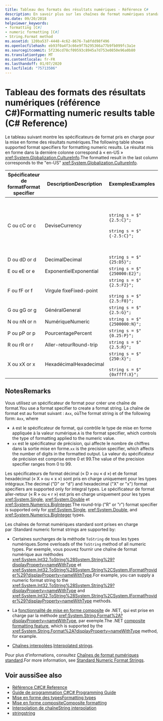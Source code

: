 ```yaml
---
title: Tableau des formats des résultats numériques - Référence C#
description: En savoir plus sur les chaînes de format numériques standard C#
ms.date: 09/20/2018
helpviewer_keywords:
- formatting [C#]
- numeric formatting [C#]
- String.Format method
ms.assetid: 120ba537-4448-4c62-8676-7a8fdd98f496
ms.openlocfilehash: eb93f0a4f3c66e9f7b295366a77b9fb099fc3a1e
ms.sourcegitcommit: 5f236cd78cf09593c8945a7d753e0850e96a0b80
ms.translationtype: MT
ms.contentlocale: fr-FR
ms.lasthandoff: 01/07/2020
ms.locfileid: "75713506"
---
```

# <a name="formatting-numeric-results-table-c-reference"></a><span data-ttu-id="85820-103">Tableau des formats des résultats numériques (référence C#)</span><span class="sxs-lookup"><span data-stu-id="85820-103">Formatting numeric results table (C# Reference)</span></span>

<span data-ttu-id="85820-104">Le tableau suivant montre les spécificateurs de format pris en charge pour la mise en forme des résultats numériques.</span><span class="sxs-lookup"><span data-stu-id="85820-104">The following table shows supported format specifiers for formatting numeric results.</span></span> <span data-ttu-id="85820-105">Le résultat mis en forme dans la dernière colonne correspond à « en-US » <xref:System.Globalization.CultureInfo>.</span><span class="sxs-lookup"><span data-stu-id="85820-105">The formatted result in the last column corresponds to the "en-US" <xref:System.Globalization.CultureInfo>.</span></span>

|<span data-ttu-id="85820-106">Spécificateur de format</span><span class="sxs-lookup"><span data-stu-id="85820-106">Format specifier</span></span>|<span data-ttu-id="85820-107">Description</span><span class="sxs-lookup"><span data-stu-id="85820-107">Description</span></span>|<span data-ttu-id="85820-108">Exemples</span><span class="sxs-lookup"><span data-stu-id="85820-108">Examples</span></span>|<span data-ttu-id="85820-109">Résultat</span><span class="sxs-lookup"><span data-stu-id="85820-109">Result</span></span>|  
|----------------------|-----------------|--------------|------------|  
|<span data-ttu-id="85820-110">C ou c</span><span class="sxs-lookup"><span data-stu-id="85820-110">C or c</span></span>|<span data-ttu-id="85820-111">Devise</span><span class="sxs-lookup"><span data-stu-id="85820-111">Currency</span></span>|`string s = $"{2.5:C}";`<br /><br /> `string s = $"{-2.5:C}";`|<span data-ttu-id="85820-112">\\$2,50</span><span class="sxs-lookup"><span data-stu-id="85820-112">\\$2.50</span></span><br /><br /> <span data-ttu-id="85820-113">(\\$2,50)</span><span class="sxs-lookup"><span data-stu-id="85820-113">(\\$2.50)</span></span>|  
|<span data-ttu-id="85820-114">D ou d</span><span class="sxs-lookup"><span data-stu-id="85820-114">D or d</span></span>|<span data-ttu-id="85820-115">Decimal</span><span class="sxs-lookup"><span data-stu-id="85820-115">Decimal</span></span>|`string s = $"{25:D5}";`|<span data-ttu-id="85820-116">00025</span><span class="sxs-lookup"><span data-stu-id="85820-116">00025</span></span>|  
|<span data-ttu-id="85820-117">E ou e</span><span class="sxs-lookup"><span data-stu-id="85820-117">E or e</span></span>|<span data-ttu-id="85820-118">Exponentiel</span><span class="sxs-lookup"><span data-stu-id="85820-118">Exponential</span></span>|`string s = $"{250000:E2}";`|<span data-ttu-id="85820-119">2.50E+005</span><span class="sxs-lookup"><span data-stu-id="85820-119">2.50E+005</span></span>|  
|<span data-ttu-id="85820-120">F ou f</span><span class="sxs-lookup"><span data-stu-id="85820-120">F or f</span></span>|<span data-ttu-id="85820-121">Virgule fixe</span><span class="sxs-lookup"><span data-stu-id="85820-121">Fixed-point</span></span>|`string s = $"{2.5:F2}";`<br /><br /> `string s = $"{2.5:F0}";`|<span data-ttu-id="85820-122">2.50</span><span class="sxs-lookup"><span data-stu-id="85820-122">2.50</span></span><br /><br /> <span data-ttu-id="85820-123">3</span><span class="sxs-lookup"><span data-stu-id="85820-123">3</span></span>|  
|<span data-ttu-id="85820-124">G ou g</span><span class="sxs-lookup"><span data-stu-id="85820-124">G or g</span></span>|<span data-ttu-id="85820-125">Général</span><span class="sxs-lookup"><span data-stu-id="85820-125">General</span></span>|`string s = $"{2.5:G}";`|<span data-ttu-id="85820-126">2,5</span><span class="sxs-lookup"><span data-stu-id="85820-126">2.5</span></span>|  
|<span data-ttu-id="85820-127">N ou n</span><span class="sxs-lookup"><span data-stu-id="85820-127">N or n</span></span>|<span data-ttu-id="85820-128">Numérique</span><span class="sxs-lookup"><span data-stu-id="85820-128">Numeric</span></span>|`string s = $"{2500000:N}";`|<span data-ttu-id="85820-129">2,500,000.00</span><span class="sxs-lookup"><span data-stu-id="85820-129">2,500,000.00</span></span>|  
|<span data-ttu-id="85820-130">P ou p</span><span class="sxs-lookup"><span data-stu-id="85820-130">P or p</span></span>|<span data-ttu-id="85820-131">Pourcentage</span><span class="sxs-lookup"><span data-stu-id="85820-131">Percent</span></span>|`string s = $"{0.25:P}";`|<span data-ttu-id="85820-132">25.00%</span><span class="sxs-lookup"><span data-stu-id="85820-132">25.00%</span></span>|  
|<span data-ttu-id="85820-133">R ou r</span><span class="sxs-lookup"><span data-stu-id="85820-133">R or r</span></span>|<span data-ttu-id="85820-134">Aller-retour</span><span class="sxs-lookup"><span data-stu-id="85820-134">Round-trip</span></span>|`string s = $"{2.5:R}";`|<span data-ttu-id="85820-135">2,5</span><span class="sxs-lookup"><span data-stu-id="85820-135">2.5</span></span>|  
|<span data-ttu-id="85820-136">X ou x</span><span class="sxs-lookup"><span data-stu-id="85820-136">X or x</span></span>|<span data-ttu-id="85820-137">Hexadécimal</span><span class="sxs-lookup"><span data-stu-id="85820-137">Hexadecimal</span></span>|`string s = $"{250:X}";`<br /><br /> `string s = $"{0xffff:X}";`|<span data-ttu-id="85820-138">FA</span><span class="sxs-lookup"><span data-stu-id="85820-138">FA</span></span><br /><br /> <span data-ttu-id="85820-139">FFFF</span><span class="sxs-lookup"><span data-stu-id="85820-139">FFFF</span></span>|  

## <a name="remarks"></a><span data-ttu-id="85820-140">Notes</span><span class="sxs-lookup"><span data-stu-id="85820-140">Remarks</span></span>

<span data-ttu-id="85820-141">Vous utilisez un spécificateur de format pour créer une chaîne de format.</span><span class="sxs-lookup"><span data-stu-id="85820-141">You use a format specifier to create a format string.</span></span> <span data-ttu-id="85820-142">La chaîne de format est au format suivant : `Axx`, où</span><span class="sxs-lookup"><span data-stu-id="85820-142">The format string is of the following form: `Axx`, where</span></span>

- <span data-ttu-id="85820-143">`A` est le spécificateur de format, qui contrôle le type de mise en forme appliquée à la valeur numérique.</span><span class="sxs-lookup"><span data-stu-id="85820-143">`A` is the format specifier, which controls the type of formatting applied to the numeric value.</span></span>
- <span data-ttu-id="85820-144">`xx` est le spécificateur de précision, qui affecte le nombre de chiffres dans la sortie mise en forme.</span><span class="sxs-lookup"><span data-stu-id="85820-144">`xx` is the precision specifier, which affects the number of digits in the formatted output.</span></span> <span data-ttu-id="85820-145">La valeur du spécificateur de précision est comprise entre 0 et 99.</span><span class="sxs-lookup"><span data-stu-id="85820-145">The value of the precision specifier ranges from 0 to 99.</span></span>

<span data-ttu-id="85820-146">Les spécificateurs de format décimal (« D » ou « d ») et de format hexadécimal (« X » ou « x ») sont pris en charge uniquement pour les types intégraux.</span><span class="sxs-lookup"><span data-stu-id="85820-146">The decimal ("D" or "d") and hexadecimal ("X" or "x") format specifiers are supported only for integral types.</span></span> <span data-ttu-id="85820-147">Le spécificateur de format aller-retour (« R » ou « r ») est pris en charge uniquement pour les types <xref:System.Single>, <xref:System.Double> et <xref:System.Numerics.BigInteger>.</span><span class="sxs-lookup"><span data-stu-id="85820-147">The round-trip ("R" or "r") format specifier is supported only for <xref:System.Single>, <xref:System.Double>, and <xref:System.Numerics.BigInteger> types.</span></span>

<span data-ttu-id="85820-148">Les chaînes de format numériques standard sont prises en charge par :</span><span class="sxs-lookup"><span data-stu-id="85820-148">Standard numeric format strings are supported by:</span></span>

- <span data-ttu-id="85820-149">Certaines surcharges de la méthode `ToString` de tous les types numériques.</span><span class="sxs-lookup"><span data-stu-id="85820-149">Some overloads of the `ToString` method of all numeric types.</span></span> <span data-ttu-id="85820-150">Par exemple, vous pouvez fournir une chaîne de format numérique aux méthodes <xref:System.Int32.ToString%28System.String%29?displayProperty=nameWithType> et <xref:System.Int32.ToString%28System.String%2CSystem.IFormatProvider%29?displayProperty=nameWithType>.</span><span class="sxs-lookup"><span data-stu-id="85820-150">For example, you can supply a numeric format string to the <xref:System.Int32.ToString%28System.String%29?displayProperty=nameWithType> and <xref:System.Int32.ToString%28System.String%2CSystem.IFormatProvider%29?displayProperty=nameWithType> methods.</span></span>

- <span data-ttu-id="85820-151">La [fonctionnalité de mise en forme composite](../../../standard/base-types/composite-formatting.md) de .NET, qui est prise en charge par la méthode <xref:System.String.Format%2A?displayProperty=nameWithType>, par exemple.</span><span class="sxs-lookup"><span data-stu-id="85820-151">The .NET [composite formatting feature](../../../standard/base-types/composite-formatting.md), which is supported by the <xref:System.String.Format%2A?displayProperty=nameWithType> method, for example.</span></span>

- <span data-ttu-id="85820-152">[Chaînes interpolées](../tokens/interpolated.md).</span><span class="sxs-lookup"><span data-stu-id="85820-152">[Interpolated strings](../tokens/interpolated.md).</span></span>

<span data-ttu-id="85820-153">Pour plus d’informations, consultez [Chaînes de format numériques standard](../../../standard/base-types/standard-numeric-format-strings.md).</span><span class="sxs-lookup"><span data-stu-id="85820-153">For more information, see [Standard Numeric Format Strings](../../../standard/base-types/standard-numeric-format-strings.md).</span></span>

## <a name="see-also"></a><span data-ttu-id="85820-154">Voir aussi</span><span class="sxs-lookup"><span data-stu-id="85820-154">See also</span></span>

- [<span data-ttu-id="85820-155">Référence C#</span><span class="sxs-lookup"><span data-stu-id="85820-155">C# Reference</span></span>](../index.md)
- [<span data-ttu-id="85820-156">Guide de programmation C#</span><span class="sxs-lookup"><span data-stu-id="85820-156">C# Programming Guide</span></span>](../../programming-guide/index.md)
- [<span data-ttu-id="85820-157">Mise en forme des types</span><span class="sxs-lookup"><span data-stu-id="85820-157">Formatting types</span></span>](../../../standard/base-types/formatting-types.md)
- [<span data-ttu-id="85820-158">Mise en forme composite</span><span class="sxs-lookup"><span data-stu-id="85820-158">Composite formatting</span></span>](../../../standard/base-types/composite-formatting.md)
- [<span data-ttu-id="85820-159">Interpolation de chaîne</span><span class="sxs-lookup"><span data-stu-id="85820-159">String interpolation</span></span>](../tokens/interpolated.md)
- [<span data-ttu-id="85820-160">string</span><span class="sxs-lookup"><span data-stu-id="85820-160">string</span></span>](../builtin-types/reference-types.md)
